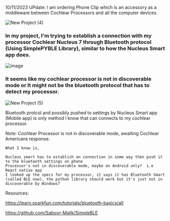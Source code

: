 10/11/2023 UPdate: I am ordering Phone Clip which is an accessory as a middleware between Cochlear Processors and all the computer devices.

![New Project (4)](https://github.com/Saboor-Malik/cochlear-bluetooth/assets/47803678/e406af1c-b8f0-488d-97db-116f4b163708)

### In my project, I'm trying to establish a connection with my processor Cochlear Nucleus 7 through Bluetooth protocol (Using SimplePYBLE Library), similar to how the Nucleus Smart app does.  
![image](https://github.com/Saboor-Malik/cochlear-bluetooth/assets/47803678/89072867-a8a4-4319-a746-dbab879c36ea)

### It seems like my cochlear processor is not in discoverable mode or It might not be the bluetooth protocol that has to detect my processor.
![New Project (5)](https://github.com/Saboor-Malik/cochlear-bluetooth/assets/47803678/3818c570-b6b3-42d5-a819-e802decbf80f)

Bluetooth protcol and possibly pushed to settings by Nucleus Smart app (Mobile app) is only method I know that can connects to my cochlear processor.

Note: Cochlear Processor is not in discoverable mode, awaiting Cochlear Americans response.

    What I know is,

    Nucleus smart has to establish an connection in some way then push it to the bluetooth settings on phone
    Processor's not in discoverable mode, maybe on Android only?  i.e React native app
    I looked up the specs for my processor, it says it has Bluetooth Smart (called BLE now), the python library should work but it's just not in discoverable by Windows?

Resources:

https://learn.sparkfun.com/tutorials/bluetooth-basics/all

https://github.com/Saboor-Malik/SimpleBLE
